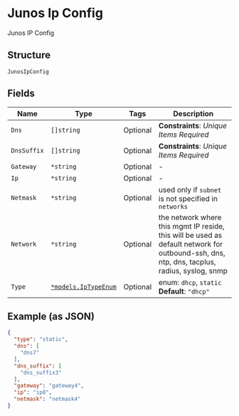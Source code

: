 
# Junos Ip Config

Junos IP Config

## Structure

`JunosIpConfig`

## Fields

| Name | Type | Tags | Description |
|  --- | --- | --- | --- |
| `Dns` | `[]string` | Optional | **Constraints**: *Unique Items Required* |
| `DnsSuffix` | `[]string` | Optional | **Constraints**: *Unique Items Required* |
| `Gateway` | `*string` | Optional | - |
| `Ip` | `*string` | Optional | - |
| `Netmask` | `*string` | Optional | used only if `subnet` is not specified in `networks` |
| `Network` | `*string` | Optional | the network where this mgmt IP reside, this will be used as default network for outbound-ssh, dns, ntp, dns, tacplus, radius, syslog, snmp |
| `Type` | [`*models.IpTypeEnum`](../../doc/models/ip-type-enum.md) | Optional | enum: `dhcp`, `static`<br>**Default**: `"dhcp"` |

## Example (as JSON)

```json
{
  "type": "static",
  "dns": [
    "dns7"
  ],
  "dns_suffix": [
    "dns_suffix3"
  ],
  "gateway": "gateway4",
  "ip": "ip8",
  "netmask": "netmask4"
}
```

